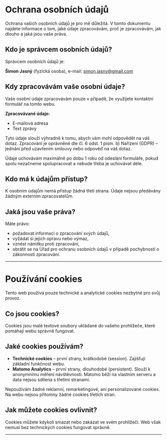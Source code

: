 # Ochrana osobních údajů

Ochrana vašich osobních údajů je pro mě důležitá. V tomto dokumentu najdete informace o tom, jaké údaje zpracovávám, proč je zpracovávám, jak dlouho a jaká jsou vaše práva.

## Kdo je správcem osobních údajů?

Správcem osobních údajů je:

**Šimon Jasný** (fyzická osoba), e-mail: simon.jasny@gmail.com

## Kdy zpracovávám vaše osobní údaje?

Vaše osobní údaje zpracovávám pouze v případě, že využijete kontaktní formulář na tomto webu.

**Zpracovávané údaje:**

- E-mailová adresa
- Text zprávy

Tyto údaje slouží výhradně k tomu, abych vám mohl odpovědět na váš dotaz. Zpracování je oprávněné dle čl. 6 odst. 1 písm. b) Nařízení (GDPR) – jednání před uzavřením smlouvy nebo odpověď na váš dotaz.

Údaje uchovávám maximálně po dobu 1 roku od odeslání formuláře, pokud spolu nezačneme spolupracovat a nebude třeba je uchovávat déle.

## Kdo má k údajům přístup?

K osobním údajům nemá přístup žádná třetí strana. Údaje nejsou předávány žádným externím zpracovatelům.

## Jaká jsou vaše práva?

Máte právo:

- požadovat informaci o zpracování svých údajů,
- vyžádat si jejich opravu nebo výmaz,
- vznést námitku proti zpracování,
- obrátit se na Úřad pro ochranu osobních údajů v případě pochybností o zákonnosti zpracování.

---

# Používání cookies

Tento web používá pouze technické a analytické cookies nezbytné pro svůj provoz.

## Co jsou cookies?

Cookies jsou malé textové soubory ukládané do vašeho prohlížeče, které pomáhají webu správně fungovat.

## Jaké cookies používám?

- **Technické cookies** – první strany, krátkodobé (session). Zajišťují základní funkčnost webu.
- **Matomo Analytics** – první strany, dlouhodobé (persistent). Slouží k anonymnímu měření návštěvnosti. Matomo běží na vlastním serveru a data nejsou sdílena s třetími stranami.

Nepoužívám žádné reklamní, remarketingové, ani personalizované cookies. Na webu nejsou přítomny žádné cookies třetích stran.

## Jak můžete cookies ovlivnit?

Cookies můžete kdykoli smazat nebo zakázat ve svém prohlížeči. Web však nemusí bez technických cookies fungovat správně.

---
